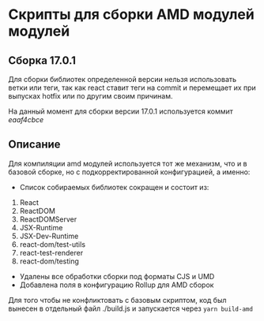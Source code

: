 # Скрипты для сборки AMD модулей модулей 

## Сборка 17.0.1

Для сборки библиотек определенной версии нельзя использовать 
ветки или теги, так как react ставит теги на commit и перемещает их
при выпусках hotfix или по другим своим причинам.

На данный момент для сборки версии 17.0.1 используется коммит _eaaf4cbce_

## Описание

Для компиляции amd модулей используется тот же механизм, что и в базовой сборке, 
но с подкорректированной конфигурацией, а именно:
- Список собираемых библиотек сокращен и состоит из:
1) React
2) ReactDOM
3) ReactDOMServer
4) JSX-Runtime
5) JSX-Dev-Runtime
6) react-dom/test-utils
7) react-test-renderer 
8) react-dom/testing
- Удалены все обработки сборки под форматы CJS и UMD
- Добавлена поля в конфигурацию Rollup для AMD сборок

Для того чтобы не конфликтовать с базовым скриптом, код был
вынесен в отдельный файл ./build.js и запускается через `yarn build-amd`
